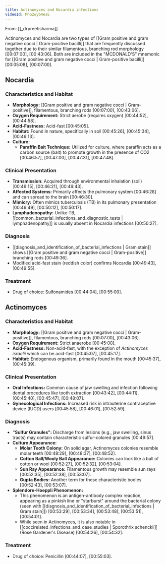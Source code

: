 ```yaml
---
title: Actinomyces and Nocardia infections
videoId: MhG2wyb4esE
---
```


From: [[_drpreetisharma]] <br/> 

Actinomyces and Nocardia are two types of [[Gram positive and gram negative cocci | Gram-positive bacilli]] that are frequently discussed together due to their similar filamentous, branching rod morphology <a class="yt-timestamp" data-t="00:07:00">[00:07:00]</a>, <a class="yt-timestamp" data-t="00:43:06">[00:43:06]</a>. Both are included in the "MCDONALD'S" mnemonic for [[Gram positive and gram negative cocci | Gram-positive bacilli]] <a class="yt-timestamp" data-t="00:05:08">[00:05:08]</a>, <a class="yt-timestamp" data-t="00:07:00">[00:07:00]</a>.

## Nocardia

### Characteristics and Habitat
*   **Morphology:** [[Gram positive and gram negative cocci | Gram-positive]], filamentous, branching rods <a class="yt-timestamp" data-t="00:07:00">[00:07:00]</a>, <a class="yt-timestamp" data-t="00:43:06">[00:43:06]</a>.
*   **Oxygen Requirement:** Strict aerobe (requires oxygen) <a class="yt-timestamp" data-t="00:44:52">[00:44:52]</a>, <a class="yt-timestamp" data-t="00:44:58">[00:44:58]</a>.
*   **Acid-Fastness:** Acid-fast <a class="yt-timestamp" data-t="00:45:05">[00:45:05]</a>.
*   **Habitat:** Found in nature, specifically in soil <a class="yt-timestamp" data-t="00:45:26">[00:45:26]</a>, <a class="yt-timestamp" data-t="00:45:34">[00:45:34]</a>, <a class="yt-timestamp" data-t="00:46:13">[00:46:13]</a>.
*   **Culture:**
    *   **Paraffin Bait Technique:** Utilized for culture, where paraffin acts as a carbon source (bait) to promote growth in the presence of CO2 <a class="yt-timestamp" data-t="00:46:57">[00:46:57]</a>, <a class="yt-timestamp" data-t="00:47:00">[00:47:00]</a>, <a class="yt-timestamp" data-t="00:47:31">[00:47:31]</a>, <a class="yt-timestamp" data-t="00:47:48">[00:47:48]</a>.

### Clinical Presentation
*   **Transmission:** Acquired through environmental inhalation (soil) <a class="yt-timestamp" data-t="00:46:15">[00:46:15]</a>, <a class="yt-timestamp" data-t="00:46:21">[00:46:21]</a>, <a class="yt-timestamp" data-t="00:46:43">[00:46:43]</a>.
*   **Affected Systems:** Primarily affects the pulmonary system <a class="yt-timestamp" data-t="00:46:28">[00:46:28]</a> and can spread to the brain <a class="yt-timestamp" data-t="00:46:30">[00:46:30]</a>.
*   **Mimicry:** Often mimics tuberculosis (TB) in its pulmonary presentation <a class="yt-timestamp" data-t="00:46:49">[00:46:49]</a>, <a class="yt-timestamp" data-t="00:50:12">[00:50:12]</a>, <a class="yt-timestamp" data-t="00:50:17">[00:50:17]</a>.
*   **Lymphadenopathy:** Unlike TB, [[common_bacterial_infections_and_diagnostic_tests | lymphadenopathy]] is usually absent in Nocardia infections <a class="yt-timestamp" data-t="00:50:27">[00:50:27]</a>.

### Diagnosis
*   [[diagnosis_and_identification_of_bacterial_infections | Gram stain]] shows [[Gram positive and gram negative cocci | Gram-positive]] branching rods <a class="yt-timestamp" data-t="00:49:36">[00:49:36]</a>.
*   Modified acid-fast stain (reddish color) confirms Nocardia <a class="yt-timestamp" data-t="00:49:43">[00:49:43]</a>, <a class="yt-timestamp" data-t="00:49:55">[00:49:55]</a>.

### Treatment
*   Drug of choice: Sulfonamides <a class="yt-timestamp" data-t="00:44:04">[00:44:04]</a>, <a class="yt-timestamp" data-t="00:55:00">[00:55:00]</a>.

## Actinomyces

### Characteristics and Habitat
*   **Morphology:** [[Gram positive and gram negative cocci | Gram-positive]], filamentous, branching rods <a class="yt-timestamp" data-t="00:07:00">[00:07:00]</a>, <a class="yt-timestamp" data-t="00:43:06">[00:43:06]</a>.
*   **Oxygen Requirement:** Strict anaerobe <a class="yt-timestamp" data-t="00:45:00">[00:45:00]</a>.
*   **Acid-Fastness:** Non-acid-fast, with the exception of *Actinomyces israelii* which can be acid-fast <a class="yt-timestamp" data-t="00:45:07">[00:45:07]</a>, <a class="yt-timestamp" data-t="00:45:17">[00:45:17]</a>.
*   **Habitat:** Endogenous organism, primarily found in the mouth <a class="yt-timestamp" data-t="00:45:37">[00:45:37]</a>, <a class="yt-timestamp" data-t="00:45:39">[00:45:39]</a>.

### Clinical Presentation
*   **Oral Infections:** Common cause of jaw swelling and infection following dental procedures like tooth extraction <a class="yt-timestamp" data-t="00:43:42">[00:43:42]</a>, <a class="yt-timestamp" data-t="00:44:11">[00:44:11]</a>, <a class="yt-timestamp" data-t="00:45:40">[00:45:40]</a>, <a class="yt-timestamp" data-t="00:45:47">[00:45:47]</a>, <a class="yt-timestamp" data-t="00:48:07">[00:48:07]</a>.
*   **Gynecological Infections:** Increased risk in intrauterine contraceptive device (IUCD) users <a class="yt-timestamp" data-t="00:45:58">[00:45:58]</a>, <a class="yt-timestamp" data-t="00:46:01">[00:46:01]</a>, <a class="yt-timestamp" data-t="00:52:59">[00:52:59]</a>.

### Diagnosis
*   **"Sulfur Granules":** Discharge from lesions (e.g., jaw swelling, sinus tracts) may contain characteristic sulfur-colored granules <a class="yt-timestamp" data-t="00:49:57">[00:49:57]</a>.
*   **Culture Appearance:**
    *   **Molar Tooth Colony:** On solid agar, Actinomyces colonies resemble molar teeth <a class="yt-timestamp" data-t="00:48:29">[00:48:29]</a>, <a class="yt-timestamp" data-t="00:48:37">[00:48:37]</a>, <a class="yt-timestamp" data-t="00:48:52">[00:48:52]</a>.
    *   **Cotton Ball/Wooly Ball Appearance:** Colonies can look like a ball of cotton or wool <a class="yt-timestamp" data-t="00:52:27">[00:52:27]</a>, <a class="yt-timestamp" data-t="00:52:32">[00:52:32]</a>, <a class="yt-timestamp" data-t="00:53:04">[00:53:04]</a>.
    *   **Sun Ray Appearance:** Filamentous growth may resemble sun rays <a class="yt-timestamp" data-t="00:52:35">[00:52:35]</a>, <a class="yt-timestamp" data-t="00:52:38">[00:52:38]</a>, <a class="yt-timestamp" data-t="00:53:07">[00:53:07]</a>.
    *   **Gupta Bodies:** Another term for these characteristic bodies <a class="yt-timestamp" data-t="00:52:43">[00:52:43]</a>, <a class="yt-timestamp" data-t="00:53:07">[00:53:07]</a>.
*   **Splendore-Hoeppli Phenomenon:**
    *   This phenomenon is an antigen-antibody complex reaction, appearing as a pinkish line or "starburst" around the bacterial colony (seen with [[diagnosis_and_identification_of_bacterial_infections | Gram stain]]) <a class="yt-timestamp" data-t="00:53:29">[00:53:29]</a>, <a class="yt-timestamp" data-t="00:53:34">[00:53:34]</a>, <a class="yt-timestamp" data-t="00:53:48">[00:53:48]</a>, <a class="yt-timestamp" data-t="00:53:51">[00:53:51]</a>, <a class="yt-timestamp" data-t="00:54:01">[00:54:01]</a>.
    *   While seen in Actinomyces, it is also notable in [[coccirelated_infections_and_case_studies | Sporothrix schenckii]] (Rose Gardener's Disease) <a class="yt-timestamp" data-t="00:54:26">[00:54:26]</a>, <a class="yt-timestamp" data-t="00:54:32">[00:54:32]</a>.

### Treatment
*   Drug of choice: Penicillin <a class="yt-timestamp" data-t="00:44:07">[00:44:07]</a>, <a class="yt-timestamp" data-t="00:55:03">[00:55:03]</a>.